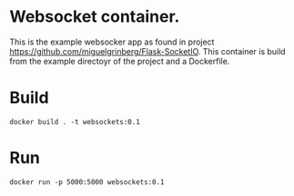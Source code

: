 # Websocket container.
This is the example websocker app as found in project https://github.com/miguelgrinberg/Flask-SocketIO.
This container is build from the example directoyr of the project and a Dockerfile.

# Build

    docker build . -t websockets:0.1

# Run

    docker run -p 5000:5000 websockets:0.1
